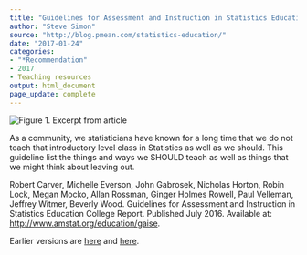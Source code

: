 ```yaml
---
title: "Guidelines for Assessment and Instruction in Statistics Education College Report 2016"
author: "Steve Simon"
source: "http://blog.pmean.com/statistics-education/"
date: "2017-01-24"
categories:
- "*Recommendation"
- 2017
- Teaching resources
output: html_document
page_update: complete
---
```


![Figure 1. Excerpt from article](http://www.pmean.com/new-images/17/statistics-education01.png)

<div class="notes">

As a community, we statisticians have known for a long time that we do not teach that introductory level class in Statistics as well as we should. This guideline list the things and ways we SHOULD teach as well as things that we might think about leaving out.

Robert Carver, Michelle Everson, John Gabrosek, Nicholas Horton, Robin Lock, Megan Mocko, Allan Rossman, Ginger Holmes Rowell, Paul Velleman, Jeffrey Witmer, Beverly Wood. Guidelines for Assessment and Instruction in Statistics Education College Report. Published July 2016. Available at: <http://www.amstat.org/education/gaise>.


</div>
 
Earlier versions are [here][sim1] and [here][sim2].
 
[sim1]: http://blog.pmean.com/statistics-education/
[sim2]: http://new.pmean.com/statistics-education/
 
